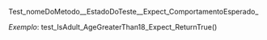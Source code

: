 
Test_nomeDoMetodo__EstadoDoTeste__Expect_ComportamentoEsperado_

_Exemplo_: test_IsAdult_AgeGreaterThan18_Expect_ReturnTrue()